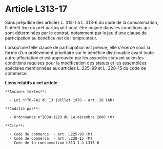 # Article L313-17

Sans préjudice des articles L. 313-1 à L. 313-6 du code de la consommation, l'intérêt fixe du prêt participatif peut-être
majoré dans les conditions qui sont déterminées par le contrat, notamment par le jeu d'une clause de participation au
bénéfice net de l'emprunteur.

Lorsqu'une telle clause de participation est prévue, elle s'exerce sous la forme d'un prélèvement prioritaire sur le bénéfice
distribuable avant toute autre affectation et est approuvée par les associés statuant selon les conditions requises pour la
modification des statuts et les assemblées spéciales mentionnées aux articles L. 225-99 et L. 228-15 du code de commerce.

**Liens relatifs à cet article**

	**Anciens textes**:

	  - Loi n°78-741 du 13 juillet 1978 - art. 28 (Ab)

	**Codifié par**:

	  - Ordonnance n°2000-1223 du 14 décembre 2000 (V)

	**Cite**:

	  - Code de commerce. - art. L225-99 (M)
	  - Code de commerce. - art. L228-15 (M)
	  - Code de la consommation L313-1 à L313-6
